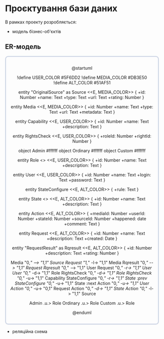# Проєктування бази даних

В рамках проекту розробляється: 
- модель бізнес-об'єктів 

## ER-модель

<center style="
    border-radius:10px;
    border: 3px solid #cfd7e6;
    box-shadow: 0 1px 3px 0 rgba(89,105,129,.05), 0 1px 1px 0 rgba(0,0,0,.025);
    padding: 1em;"
>
  
@startuml

!define USER_COLOR #5F6DD2
!define MEDIA_COLOR #DB3E50
!define ALT_COLOR #51AF51

entity "OriginalSource" as Source <<E, MEDIA_COLOR>> {
  +id: Number
  +name: Text
  +type: Text
  +url: Text
  +rating: Number
}

entity Media <<E, MEDIA_COLOR>> {
  +id: Number
  +name: Text
  +type: Text
  +url: Text
  +metadata: Text
}

entity Capability <<E, USER_COLOR>> {
  +id: Number
  +name: Text
  +description: Text
}

entity RightsCheck <<E, USER_COLOR>> {
  +roleId: Number
  +rightId: Number
}

object Admin #ffffff
object Ordinary #ffffff
object Custom #ffffff

entity Role <<ENUMERATION>> <<E, USER_COLOR>> {
  +id: Number
  +name: Text
  +description: Text
}

entity User <<E, USER_COLOR>> {
  +id: Number
  +name: Text
  +login: Text
  +password: Text
}

entity StateConfigure <<E, ALT_COLOR>> {
  +rule: Text
}

entity State <<ENUMERATION>> <<E, ALT_COLOR>> {
  +id: Number
  +name: Text
  +description: Text
}

entity Action <<E, ALT_COLOR>> {
  +mediaId: Number
  +userId: Number
  +stateId: Number
  +sourceId: Number
  +happened: date
  +comment: Text
}

entity Request <<E, ALT_COLOR>> {
  +id: Number
  +name: Text
  +description: Text
  +created: Date
}

entity "RequestResult" as Rqresult <<E, ALT_COLOR>> {
  +id: Number
  +description: Text
  +rating: Number
}

Media "0,*" --> "1,1" Source
Request "1,*" -l-> "1,1" Media
Rqresult "0,*" --> "1,1" Request
Rqresult "0,*" --> "1,1" User
Request "0,*" -r-> "1,1" User
User "0,*" -d-> "1,1" Role
RightsCheck "0,*" -d-> "1,1" Role
RightsCheck "0,*" -u-> "1,1" Capability
StateConfigure "0,*" -r-> "1,1" State :prev
StateConfigure "0,*" -u-> "1,1" State :next
Action "0,*" -u-> "1,1" User
Action "0,*" -u-> "0,1" Request
Action "0,*" -d-> "1,1" State
Action "0,*" -l-> "1,1" Source

Admin .u.> Role
Ordinary .u.> Role
Custom .u.> Role

@enduml

</center>

- реляційна схема